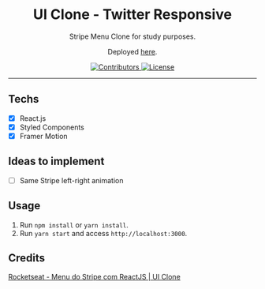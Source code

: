 <h1 align="center">
UI Clone - Twitter Responsive
</h1>

<p align="center">Stripe Menu Clone for study purposes.</p>
<p align="center">Deployed <a href="https://hungry-rosalind-64f65e.netlify.app/">here</a>.</p>

<p align="center">
  <a href="https://github.com/EnosDomingues/twitter-clone-layout/graphs/contributors">
    <img src="https://img.shields.io/badge/contributors-1-blue" alt="Contributors">
  </a>
  <a href="https://opensource.org/licenses/MIT">
    <img src="https://img.shields.io/github/license/rocketseat/youtube-clone-twitter?color=%236633cc&logo=mit" alt="License">
  </a>
</p>

<hr>


## Techs

- [x] React.js
- [x] Styled Components
- [x] Framer Motion

## Ideas to implement

- [ ] Same Stripe left-right animation

## Usage

1. Run `npm install` or `yarn install`.<br />
2. Run `yarn start` and access `http://localhost:3000`.<br />

## Credits

  <a href="https://www.youtube.com/watch?v=B7V0q0ZSz2o">
    Rocketseat - Menu do Stripe com ReactJS | UI Clone
  </a>
